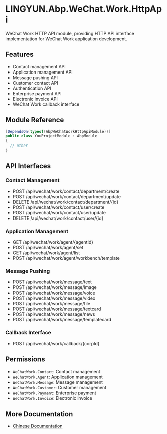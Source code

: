 # LINGYUN.Abp.WeChat.Work.HttpApi

WeChat Work HTTP API module, providing HTTP API interface implementation for WeChat Work application development.

## Features

* Contact management API
* Application management API
* Message pushing API
* Customer contact API
* Authentication API
* Enterprise payment API
* Electronic invoice API
* WeChat Work callback interface

## Module Reference

```csharp
[DependsOn(typeof(AbpWeChatWorkHttpApiModule))]
public class YouProjectModule : AbpModule
{
  // other
}
```

## API Interfaces

### Contact Management

* POST /api/wechat/work/contact/department/create
* POST /api/wechat/work/contact/department/update
* DELETE /api/wechat/work/contact/department/{id}
* POST /api/wechat/work/contact/user/create
* POST /api/wechat/work/contact/user/update
* DELETE /api/wechat/work/contact/user/{id}

### Application Management

* GET /api/wechat/work/agent/{agentId}
* POST /api/wechat/work/agent/set
* GET /api/wechat/work/agent/list
* POST /api/wechat/work/agent/workbench/template

### Message Pushing

* POST /api/wechat/work/message/text
* POST /api/wechat/work/message/image
* POST /api/wechat/work/message/voice
* POST /api/wechat/work/message/video
* POST /api/wechat/work/message/file
* POST /api/wechat/work/message/textcard
* POST /api/wechat/work/message/news
* POST /api/wechat/work/message/templatecard

### Callback Interface

* POST /api/wechat/work/callback/{corpId}

## Permissions

* `WeChatWork.Contact`: Contact management
* `WeChatWork.Agent`: Application management
* `WeChatWork.Message`: Message management
* `WeChatWork.Customer`: Customer management
* `WeChatWork.Payment`: Enterprise payment
* `WeChatWork.Invoice`: Electronic invoice

## More Documentation

* [Chinese Documentation](README.md)

